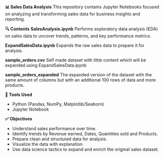 **📊 Sales Data Analysis**
This repository contains Jupyter Notebooks focused on analyzing and transforming sales data for business insights and reporting.

**🔍 Contents**
**SalesAnalysis.ipynb**
  Performs exploratory data analysis (EDA) on sales data to uncover trends, patterns, and key performance metrics.

**ExpandSalesData.ipynb**
  Expands the raw sales data to prepare it for analysis.

**sample_orders.csv**
  Self made dataset with little content which will be expanded using ExpandSalesData.ipynb
  
**sample_orders_expanded**
  The expanded version of the dataset with the same amount of columns but with an additional 100 rows of data and more products.

**🧰 Tools Used**
- Python (Pandas, NumPy, Matplotlib/Seaborn)
- Jupyter Notebook

**✅ Objectives**
- Understand sales performance over time.
- Identify trends by Revenue earned, Dates, Quantities sold and Products.
- Prepare clean and structured data for analysis.
- Visualize the data with explanation.
- Use data science tactics to expand and enrich the original sales dataset.
